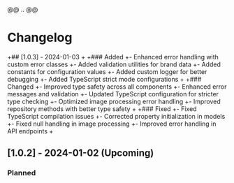 @@ .. @@
 # Changelog
 
+## [1.0.3] - 2024-01-03
+
+### Added
+- Enhanced error handling with custom error classes
+- Added validation utilities for brand data
+- Added constants for configuration values
+- Added custom logger for better debugging
+- Added TypeScript strict mode configurations
+
+### Changed
+- Improved type safety across all components
+- Enhanced error messages and validation
+- Updated TypeScript configuration for stricter type checking
+- Optimized image processing error handling
+- Improved repository methods with better type safety
+
+### Fixed
+- Fixed TypeScript compilation issues
+- Corrected property initialization in models
+- Fixed null handling in image processing
+- Improved error handling in API endpoints
+
 ## [1.0.2] - 2024-01-02 (Upcoming)
 
 ### Planned
